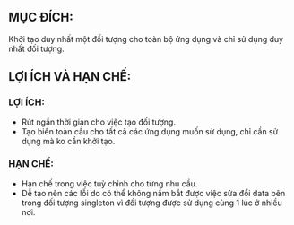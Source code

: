 ## MỤC ĐÍCH:

Khởi tạo duy nhất một đối tượng cho toàn bộ ứng dụng và chỉ sử dụng duy nhất đối tượng.

## LỢI ÍCH VÀ HẠN CHẾ:

### LỢI ÍCH:

-   Rút ngắn thời gian cho việc tạo đối tượng.
-   Tạo biến toàn cầu cho tất cả các ứng dụng muốn sử dụng, chỉ cần sử dụng mà ko cần khởi tạo.

### HẠN CHẾ:

-   Hạn chế trong việc tuỳ chỉnh cho từng nhu cầu.
-   Dễ tạo nên các lỗi do có thể không nắm bắt được việc sửa đổi data bên trong đối tượng singleton vì đối tượng được sử dụng cùng 1 lúc ở nhiều nơi.
